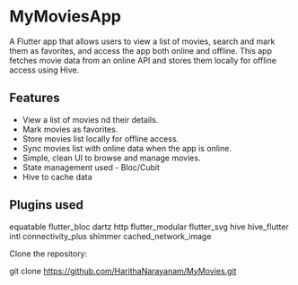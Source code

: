 # MyMoviesApp

A Flutter app that allows users to view a list of movies, search and mark them as favorites, and access the app both online and offline. This app fetches movie data from an online API and stores them locally for offline access using Hive.


## Features

- View a list of movies nd their details.
- Mark movies as favorites.
- Store movies list locally for offline access.
- Sync movies list with online data when the app is online.
- Simple, clean UI to browse and manage movies.
- State management used - Bloc/Cubit
- Hive to cache data


## Plugins used
  equatable
  flutter_bloc
  dartz
  http
  flutter_modular
  flutter_svg
  hive
  hive_flutter
  intl
  connectivity_plus
  shimmer
  cached_network_image

 Clone the repository:

   git clone https://github.com/HarithaNarayanam/MyMovies.git



   
